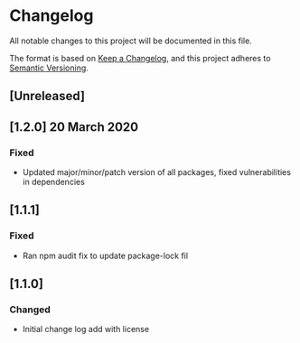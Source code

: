 # Changelog
All notable changes to this project will be documented in this file.

The format is based on [Keep a Changelog](https://keepachangelog.com/en/1.0.0/),
and this project adheres to [Semantic Versioning](https://semver.org/spec/v2.0.0.html).

## [Unreleased]
## [1.2.0] 20 March 2020
### Fixed
- Updated major/minor/patch version of all packages, fixed vulnerabilities in dependencies

## [1.1.1]
### Fixed
- Ran npm audit fix to update package-lock fil

## [1.1.0]
### Changed
- Initial change log add with license
